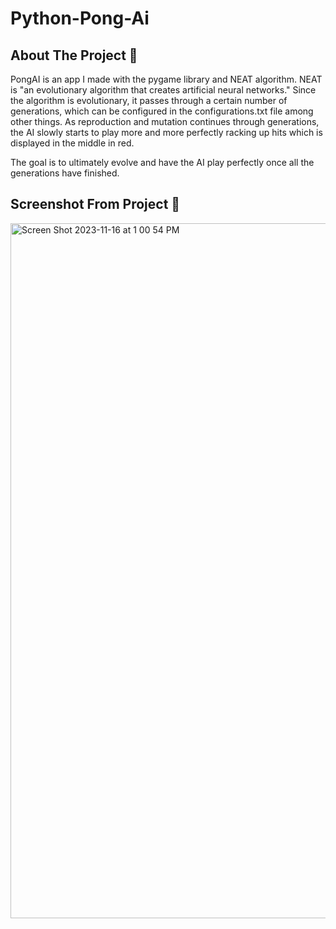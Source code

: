 # Python-Pong-Ai




## About The Project       🏓


PongAI is an app I made with the pygame library and NEAT algorithm. NEAT is "an evolutionary algorithm that creates artificial neural networks."
Since the algorithm is evolutionary, it passes through a certain number of generations, which can be configured in the configurations.txt file among other things.
As reproduction and mutation continues through generations, the AI slowly starts to play more and more perfectly racking up hits which is displayed in the middle in red.

The goal is to ultimately evolve and have the AI play perfectly once all the generations have finished.


## Screenshot From Project 📸
<img width="1112" alt="Screen Shot 2023-11-16 at 1 00 54 PM" src="https://github.com/davidgazaryan/Python-Pong-Ai/assets/126544535/a388a342-9217-4a25-8280-739cd7231cd8">
